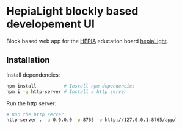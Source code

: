 # HepiaLight blockly based developement UI

Block based web app for the [HEPIA](http://hepia.hesge.ch) education board [hepiaLight](http://hepia.hesge.ch/fr/groupes-de-competences/hepialight/accueil/).

## Installation

Install dependencies:

```bash
npm install          # Install npm dependencies
npm i -g http-server # Install a http server
```

Run the http server:
```bash
# Run the http server
http-server . -a 0.0.0.0 -p 8765 -o http://127.0.0.1:8765/app/
```
